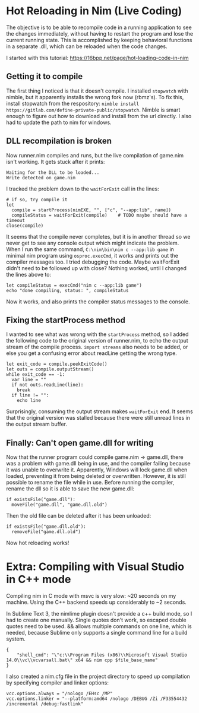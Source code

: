 # Hot Reloading in Nim (Live Coding)

The objective is to be able to recompile code in a running application to see the changes immediately, without having to restart the program and lose the current running state. This is accomplished by keeping behavioral functions in a separate .dll, which can be reloaded when the code changes.

I started with this tutorial: https://16bpp.net/page/hot-loading-code-in-nim

## Getting it to compile

The first thing I noticed is that it doesn't compile. I installed `stopwatch` with nimble, but it apparently installs the wrong fork now (rbmz's). To fix this, install stopwatch from the respository: `nimble install https://gitlab.com/define-private-public/stopwatch`. Nimble is smart enough to figure out how to download and install from the url directly. I also had to update the path to nim for windows.

## DLL recompilation is broken

Now runner.nim compiles and runs, but the live compilation of game.nim isn't working. It gets stuck after it prints:

    Waiting for the DLL to be loaded...
    Write detected on game.nim

I tracked the problem down to the `waitForExit` call in the lines:

    # if so, try compile it
    let
      compile = startProcess(nimEXE, "", ["c", "--app:lib", name])
      compileStatus = waitForExit(compile)    # TODO maybe should have a timeout
    close(compile)

It seems that the compile never completes, but it is in another thread so we never get to see any console output which might indicate the problem. When I run the same command, `C:\nim\bin\nim c --app:lib game` in minimal nim program using `osproc.execCmd`, it works and prints out the compiler messages too. I tried debugging the code. Maybe waitForExit didn't need to be followed up with close? Nothing worked, until I changed the lines above to:

    let compileStatus = execCmd("nim c --app:lib game")
    echo "done compiling, status: ", compileStatus

Now it works, and also prints the compiler status messages to the console. 

## Fixing the startProcess method

I wanted to see what was wrong with the `startProcess` method, so I added the following code to the original version of runner.nim, to echo the output stream of the compile process. `import streams` also needs to be added, or else you get a confusing error about readLine getting the wrong type.

    let exit_code = compile.peekExitCode()
    let outs = compile.outputStream()
    while exit_code == -1:
      var line = ""
      if not outs.readLine(line):
        break
      if line != "":
        echo line

Surprisingly, consuming the output stream makes `waitForExit` end. It seems that the original version was stalled because there were still unread lines in the output stream buffer. 

## Finally: Can't open game.dll for writing

Now that the runner program could compile game.nim -> game.dll, there was a problem with game.dll being in use, and the compiler failing because it was unable to overwrite it. Apparently, Windows will lock game.dll when loaded, preventing it from being deleted or overwritten. However, it is still possible to rename the file while in use. Before running the compiler, rename the dll so it is able to save the new game.dll:

    if existsFile("game.dll"):
      moveFile("game.dll", "game.dll.old")

Then the old file can be deleted after it has been unloaded:

    if existsFile("game.dll.old"):
      removeFile("game.dll.old")

Now hot reloading works!

# Extra: Compiling with Visual Studio in C++ mode

Compiling nim in C mode with msvc is very slow: ~20 seconds on my machine. Using the C++ backend speeds up considerably to ~2 seconds.

In Sublime Text 3, the nimlime plugin doesn't provide a c++ build mode, so I had to create one manually. Single quotes don't work, so escaped double quotes need to be used. && allows multiple commands on one line, which is needed, because Sublime only supports a single command line for a build system.

    {
        "shell_cmd": "\"c:\\Program Files (x86)\\Microsoft Visual Studio 14.0\\vc\\vcvarsall.bat\" x64 && nim cpp $file_base_name"
    }

I also created a nim.cfg file in the project directory to speed up compilation by specifying compiler and linker options:

    vcc.options.always = "/nologo /EHsc /MP"
    vcc.options.linker = "--platform:amd64 /nologo /DEBUG /Zi /F33554432 /incremental /debug:fastlink"

